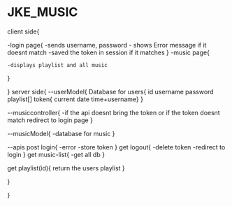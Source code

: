 # JKE_MUSIC

client side{

-login page{
    -sends username, password
    - shows Error message if it doesnt match
    -saved the token in session if it matches
}
-music page{

    -displays playlist and all music
}



}
server side{
--userModel{
    Database for users{
        id
        username
        password
        playlist[]
        token{ current date time+username}
    }

--musiccontroller{
    -if the api doesnt bring the token or if the token doesnt match redirect to login page
}

--musicModel{
    -database for music
}

--apis
post login{
    -error
    -store token
}
get logout{
    -delete token
    -redirect to login
}
get music-list{
    -get all db
}

get playlist(id){
return the users playlist
}





}

}

